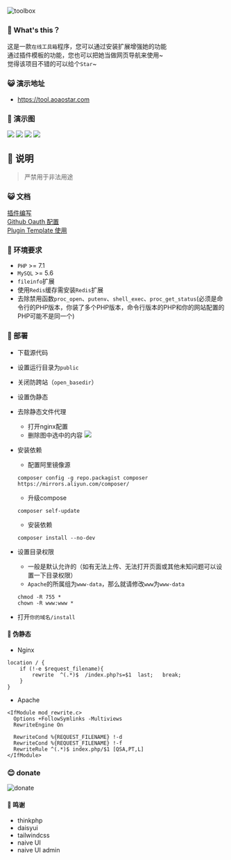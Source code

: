 ![toolbox](https://socialify.git.ci/aoaostar/toolbox/image?description=1&forks=1&issues=1&logo=https%3A%2F%2Fraw.githubusercontent.com%2Faoaostar%2Ftoolbox%2Fmaster%2Fpublic%2Fstatic%2Fimages%2Flogo.png&name=1&owner=1&pattern=Floating%20Cogs&pulls=1&stargazers=1&theme=Light)


### 🎉 What's this？
这是一款`在线工具箱`程序，您可以通过安装扩展增强她的功能  
通过插件模板的功能，您也可以把她当做网页导航来使用~    
觉得该项目不错的可以给个`Star`~

### 😺 演示地址

* <https://tool.aoaostar.com>


### 🍹 演示图
![](docs/images/view_1.png)
![](docs/images/view_2.png)
![](docs/images/view_4.png)
![](docs/images/view_3.gif)

## 🎑 说明
> 严禁用于非法用途  

### 😺 文档
[插件编写](docs/Plugin.md)  
[Github Oauth 配置](docs/Github_Oauth.md)     
[Plugin Template 使用](docs/Plugin_Template.md)      

### 🎊 环境要求

* `PHP` >= 7.1
* `MySQL` >= 5.6
* `fileinfo`扩展
* 使用`Redis`缓存需安装`Redis`扩展
* 去除禁用函数`proc_open`、`putenv`、`shell_exec`、`proc_get_status`(必须是命令行的PHP版本，你装了多个PHP版本，命令行版本的PHP和你的网站配置的PHP可能不是同一个)

### 🚠 部署

* 下载源代码
* 设置运行目录为`public`
* 关闭防跨站（`open_basedir`）
* 设置伪静态
* 去除静态文件代理
    + 打开nginx配置
    + 删除图中选中的内容
![](docs/images/problem_1.png)

* 安装依赖
    + 配置阿里镜像源
    ```
    composer config -g repo.packagist composer https://mirrors.aliyun.com/composer/
    ```
    + 升级compose
    ```
    composer self-update
    ```
    + 安装依赖
    ```
    composer install --no-dev
    ```
* 设置目录权限
    + 一般是默认允许的（如有无法上传、无法打开页面或其他未知问题可以设置一下目录权限）
    + `Apache`的所属组为`www-data`，那么就请修改`www`为`www-data`
    
    ```shell script
    chmod -R 755 *
    chown -R www:www *
    ```
* 打开`你的域名/install`

#### 🍰 伪静态

* Nginx
```
location / {
	if (!-e $request_filename){
		rewrite  ^(.*)$  /index.php?s=$1  last;   break;
	}
}
```
* Apache
```
<IfModule mod_rewrite.c>
  Options +FollowSymlinks -Multiviews
  RewriteEngine On

  RewriteCond %{REQUEST_FILENAME} !-d
  RewriteCond %{REQUEST_FILENAME} !-f
  RewriteRule ^(.*)$ index.php/$1 [QSA,PT,L]
</IfModule>
```

### 😊 donate

![donate](https://www.aoaostar.com/images/donate.png)

#### 🍓 鸣谢

* thinkphp
* daisyui
* tailwindcss
* naive UI
* naive UI admin

